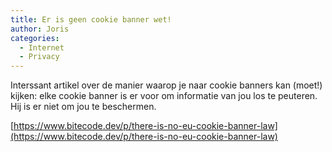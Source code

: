 ```yaml
---
title: Er is geen cookie banner wet!
author: Joris
categories:
  - Internet
  - Privacy
---
```

Interssant artikel over de manier waarop je naar cookie banners kan (moet!) kijken: elke cookie banner is er voor om informatie van jou los te peuteren. Hij is er niet om jou te beschermen.

[https://www.bitecode.dev/p/there-is-no-eu-cookie-banner-law](https://www.bitecode.dev/p/there-is-no-eu-cookie-banner-law)
